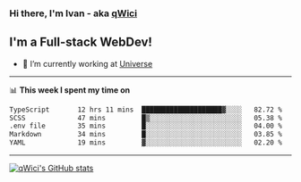 ### Hi there, I'm Ivan - aka [qWici][website]

## I'm a Full-stack WebDev!
- 🔭 I’m currently working at [Universe][universe]

---

📊 **This week I spent my time on**
<!--START_SECTION:waka-->

```txt
TypeScript       12 hrs 11 mins  ████████████████████▓░░░░   82.72 %
SCSS             47 mins         █▒░░░░░░░░░░░░░░░░░░░░░░░   05.38 %
.env file        35 mins         █░░░░░░░░░░░░░░░░░░░░░░░░   04.00 %
Markdown         34 mins         █░░░░░░░░░░░░░░░░░░░░░░░░   03.85 %
YAML             19 mins         ▓░░░░░░░░░░░░░░░░░░░░░░░░   02.20 %
```

<!--END_SECTION:waka-->

---

[![qWici's GitHub stats](https://github-readme-stats.vercel.app/api?username=qWici)](https://github.com/qWici/github-readme-stats)

[website]: https://devkucher.com
[twitter]: https://twitter.com/KucherDev
[linkedin]: https://www.linkedin.com/in/ivankucher
[universe]: https://universeapps.limited
